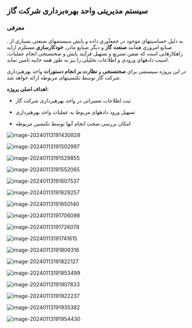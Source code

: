 ## **سیستم مدیریتی واحد بهره‌برداری شرکت گاز**

### معرفی

. به دليل حساسيت­هاي موجود در جمع­آوري داده و پايش سيستم­هاي صنعتی بسياري از صنايع امروزي همانند **صنعت** **گاز** و ديگر صنايع مادر، **خودکارسازي** مستلزم ارايه راهکارهايی است که ضمن تسريع و تسهيل فرآيند پايش و صحت­سنجی انجام عملیات، امنيت داده­هاي ورودي و اطلاعات تحليلی را نيز به طور همه جانبه تامين نمايد.

در اين پروژه سيستمی براي **صحت­سنجی** و **نظارت بر انجام دستورات** واحد بهره­برداری شرکت گاز توسط تکنسین­های مربوطه ارائه خواهد شد. 

**اهداف اصلی پروژه:**

+ ثبت اطلاعات تعمیراتی در واحد بهره­برداری شرکت گاز 

+ تسهيل ورود داده­های مربوط به عملیات واحد بهره­برداری

+ امکان بررسی صحت انجام آنها توسط تکنسین مربوطه 

![image-20240113191430828](images\image-20240113191430828.png)

![image-20240113191502997](images\image-20240113191502997.png)

![image-20240113191529855](images\image-20240113191529855.png)

![image-20240113191552065](images\image-20240113191552065.png)

![image-20240113191607537](images\image-20240113191607537.png)

![image-20240113191629257](images\image-20240113191629257.png)

![image-20240113191650140](images\image-20240113191650140.png)

![image-20240113191706098](images\image-20240113191706098.png)

![image-20240113191726078](images\image-20240113191726078.png)

![image-20240113191741615](images\image-20240113191741615.png)

![image-20240113191806316](images\image-20240113191806316.png)

![image-20240113191822127](images\image-20240113191822127.png)

![image-20240113191853499](images\image-20240113191853499.png)

![image-20240113191907833](images\image-20240113191907833.png)

![image-20240113191922237](images\image-20240113191922237.png)

![image-20240113191935382](images\image-20240113191935382.png)

![image-20240113191954430](images\image-20240113191954430.png)